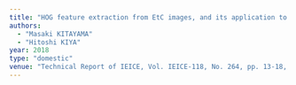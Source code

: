 ```yaml
---
title: "HOG feature extraction from EtC images, and its application to image classification with machine learning"
authors:
  - "Masaki KITAYAMA"
  - "Hitoshi KIYA"
year: 2018
type: "domestic"
venue: "Technical Report of IEICE, Vol. IEICE-118, No. 264, pp. 13-18, 京都大学 百周年時計台記念館, 2018-10-25."
---
```

